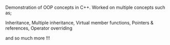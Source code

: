 Demonstration of OOP concepts in C++. Worked on multiple concepts such as; 
  
  Inheritance,
  Multiple inheritance, 
  Virtual member functions, 
  Pointers & references,
  Operator overriding

and so much more !!!
